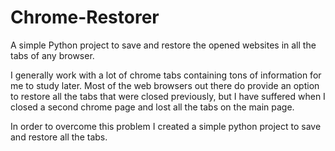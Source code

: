 # Chrome-Restorer
A simple Python project to save and restore the opened websites in all the tabs of any browser.

I generally work with a lot of chrome tabs containing tons of information for me to study later.
Most of the web browsers out there do provide an option to restore all the tabs that were closed previously, but I have suffered when I closed a second chrome page and lost all the tabs on the main page.

In order to overcome this problem I created a simple python project to save and restore all the tabs.
